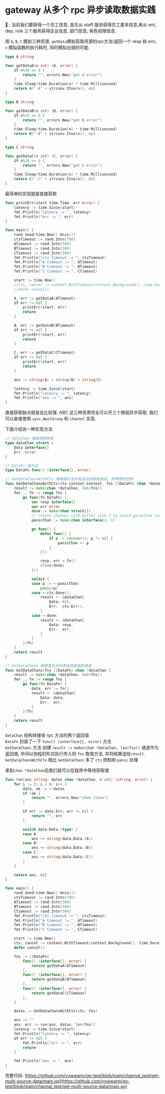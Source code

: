 # gateway 从多个 rpc 异步读取数据实践

🌰 : 当前我们要获得一个员工信息, 首先从 staff 服务获得员工基本信息,再从 ent, dep, role 三个服务获得企业信息, 部门信息, 角色权限信息.


用 `A`, `B`, `C` 模拟三种资源, `getData`模拟获取资源的rpc方法(返回一个 resp 和 err), `n` 模拟函数的执行耗时, 同时模拟出错的可能.

```go
type A string

func getDataA(n int) (A, error) {
	if n%30 == 0 {
		return "", errors.New("get A error")
	}
	time.Sleep(time.Duration(n) * time.Millisecond)
	return A("-A" + strconv.Itoa(n)), nil
}

type B string

func getDataB(n int) (B, error) {
	if n%30 == 0 {
		return "", errors.New("get B error")
	}
	time.Sleep(time.Duration(n) * time.Millisecond)
	return B("-B" + strconv.Itoa(n)), nil
}

type C string

func getDataC(n int) (C, error) {
	if n%30 == 0 {
		return "", errors.New("get C error")
	}
	time.Sleep(time.Duration(n) * time.Millisecond)
	return C("-C" + strconv.Itoa(n)), nil
}
```

最简单的实现就是直接获取

```go
func printErr(start time.Time, err error) {
	latency := time.Since(start)
	fmt.Println("latency := ", latency)
	fmt.Println("err := ", err)
}

func main() {
	rand.Seed(time.Now().Unix())
	ctxTimeout := rand.Intn(700)
	ATimeout := rand.Intn(500)
	BTimeout := rand.Intn(500)
	CTimeout := rand.Intn(500)
	fmt.Println("ctx timeout := ", ctxTimeout)
	fmt.Println("A timeout := ", ATimeout)
	fmt.Println("B timeout := ", BTimeout)
	fmt.Println("C timeout := ", CTimeout)

	start := time.Now()
	//ctx, cancel := context.WithTimeout(context.Background(), time.Duration(ctxTimeout)*time.Millisecond)
	//defer cancel()

	A, err := getDataA(ATimeout)
	if err != nil {
		printErr(start, err)
		return
	}

	B, err := getDataB(BTimeout)
	if err != nil {
		printErr(start, err)
		return
	}

	C, err := getDataC(CTimeout)
	if err != nil {
		printErr(start, err)
		return
	}

	ans := string(A) + string(B) + string(C)

	latency := time.Since(start)
	fmt.Println("latency := ", latency)
	fmt.Println("ans := ", ans)
}
```

直接获取缺点就是会比较慢, ABC 这三种资源完全可以开三个携程异步获取, 我们可以直接使用 `sync.WaitGroup` 和 `channel` 实现.

下面介绍另一种实现方法

```go
// dataChan 值接收结构体
type dataChan struct {
	Data interface{}
	Err  error
}

// DataFn 值方法
type DataFn func() (interface{}, error)

// GetDataChansWithCtx 根据值方法列表返回值接收通道, 附带超时控制
func GetDataChansWithCtx(ctx context.Context, fns []DataFn) chan *dataChan {
	result := make(chan *dataChan, len(fns))
	for _, fn := range fns {
		go func(fn DataFn) {
			var resp interface{}
			var err error
			done := make(chan struct{})
			// create channel with buffer size 1 to avoid goroutine leak
			panicChan := make(chan interface{}, 1)

			go func() {
				defer func() {
					if p := recover(); p != nil {
						panicChan <- p
					}
				}()

				resp, err = fn()
				close(done)
			}()

			select {
			case p := <-panicChan:
				panic(p)
			case <-ctx.Done():
				result <- &dataChan{
					Data: nil,
					Err:  ctx.Err(),
				}
			case <-done:
				result <- &dataChan{
					Data: resp,
					Err:  err,
				}
			}
		}(fn)
	}
	return result
}

// GetDataChans 根据值方法列表返回值接收通道
func GetDataChans(fns []DataFn) chan *dataChan {
	result := make(chan *dataChan, len(fns))
	for _, fn := range fns {
		go func(fn DataFn) {
			data, err := fn()
			result <- &dataChan{
				Data: data,
				Err:  err,
			}
		}(fn)
	}
	return result
}
```

`dataChan` 结构体接收 rpc 方法的两个返回值  
`DataFn` 封装了一下 `func() (interface{}, error)` 方法  
`GetDataChans` 方法 创建 `result := make(chan *dataChan, len(fns))` 通道作为返回值, 中间以协程的形式执行传入的 `fns` 取值方法, 并将结果送给`result`.
`GetDataChansWithCtx` 相比 `GetDataChans` 多了 `ctx` 控制和 `panic` 处理

拿到`chan *dataChan`后我们就可以在程序中等待获取值

```go
func run(ans string, datas chan *dataChan, n int) (string, error) {
	for i := 0; i < n; i++ {
		data, ok := <-datas
		if !ok {
			return "", errors.New("chan close")
		}

		if err := data.Err; err != nil {
			return "", err
		}

		switch data.Data.(type) {
		case A:
			ans += string(data.Data.(A))
		case B:
			ans += string(data.Data.(B))
		case C:
			ans += string(data.Data.(C))
		}
	}

	return ans, nil
}

func main() {
	rand.Seed(time.Now().Unix())
	ctxTimeout := rand.Intn(700)
	ATimeout := rand.Intn(500)
	BTimeout := rand.Intn(500)
	CTimeout := rand.Intn(500)
	fmt.Println("ctx timeout := ", ctxTimeout)
	fmt.Println("A timeout := ", ATimeout)
	fmt.Println("B timeout := ", BTimeout)
	fmt.Println("C timeout := ", CTimeout)

	start := time.Now()
	ctx, cancel := context.WithTimeout(context.Background(), time.Duration(ctxTimeout)*time.Millisecond)
	defer cancel()

	fns := []DataFn{
		func() (interface{}, error) {
			return getDataA(ATimeout)
		},
		func() (interface{}, error) {
			return getDataB(BTimeout)
		},
		func() (interface{}, error) {
			return getDataC(CTimeout)
		},
	}

	datas := GetDataChansWithCtx(ctx, fns)

	ans := ""
	ans, err := run(ans, datas, len(fns))
	latency := time.Since(start)
	fmt.Println("latency := ", latency)
	if err != nil {
		fmt.Println("err := ", err)
		return
	}

	fmt.Println("ans := ", ans)
}
```

完整代码: [https://github.com/yywwann/go-test/blob/main/channal_test/get-multi-source-data/main.go](https://github.com/yywwann/go-test/blob/main/channal_test/get-multi-source-data/main.go)